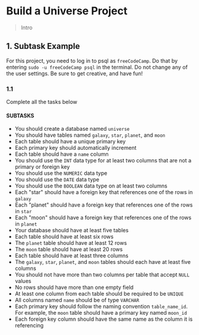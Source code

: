 # Build a Universe Project

> Intro

## 1. Subtask Example

For this project, you need to log in to psql as `freeCodeCamp`. Do that by entering `sudo -u freeCodeCamp psql` in the terminal. Do not change any of the user settings. Be sure to get creative, and have fun!

### 1.1

Complete all the tasks below

#### SUBTASKS

- You should create a database named `universe`
- You should have tables named `galaxy`, `star`, `planet`, and `moon`
- Each table should have a unique primary key
- Each primary key should automatically increment
- Each table should have a `name` column
- You should use the `INT` data type for at least two columns that are not a primary or foreign key
- You should use the `NUMERIC` data type
- You should use the `DATE` data type
- You should use the `BOOLEAN` data type on at least two columns
- Each "star" should have a foreign key that references one of the rows in `galaxy`
- Each "planet" should have a foreign key that references one of the rows in `star`
- Each "moon" should have a foreign key that references one of the rows in `planet`
- Your database should have at least five tables
- Each table should have at least six rows
- The `planet` table should have at least 12 rows
- The `moon` table should have at least 20 rows
- Each table should have at least three columns
- The `galaxy`, `star`, `planet`, and `moon` tables should each have at least five columns
- You should not have more than two columns per table that accept `NULL` values
- No rows should have more than one empty field
- At least one column from each table should be required to be `UNIQUE`
- All columns named `name` should be of type `VARCHAR`
- Each primary key should follow the naming convention `table_name_id`. For example, the `moon` table should have a primary key named `moon_id`
- Each foreign key column should have the same name as the column it is referencing
